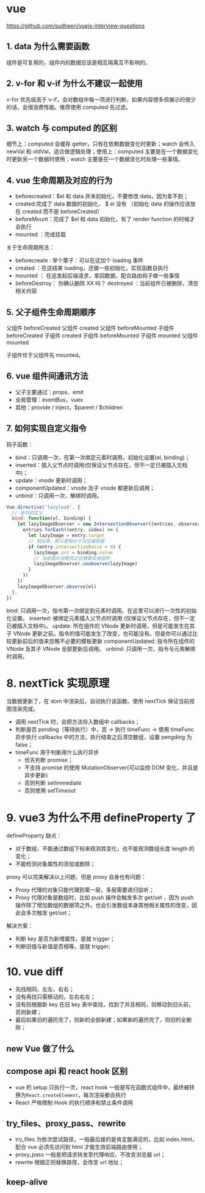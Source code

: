 # vue

https://github.com/sudheerj/vuejs-interview-questions

## 1. data 为什么需要函数

组件是可复用的，组件内的数据应该是相互隔离互不影响的。

## 2. v-for 和 v-if 为什么不建议一起使用

v-for 优先级高于 v-if，会对数组中每一项进行判断，如果内容很多但展示的很少的话，会很浪费性能。推荐使用 computed 先过滤。

## 3. watch 与 computed 的区别

细节上：computed 会缓存 getter，只有在依赖数据变化时更新；watch 会传入 newVal 和 oldVal，适合做逻辑处理；使用上：computed 主要是在一个数据变化时更新另一个数据时使用；watch 主要是在一个数据变化时处理一些事情。

## 4. vue 生命周期及对应的行为

- beforecreated：\$el 和 data 并未初始化，不要修改 data，因为拿不到；
- created:完成了 data 数据的初始化， \$ el 没有 （初始化 data 的操作应该放在 created 而不是 beforeCreated）
- beforeMount：完成了 \$el 和 data 初始化，有了 render function 的时候才会执行
- mounted ：完成挂载

关于生命周期用法：

- beforecreate : 举个栗子：可以在这加个 loading 事件
- created ：在这结束 loading，还做一些初始化，实现函数自执行
- mounted ： 在这发起后端请求，拿回数据，配合路由钩子做一些事情
- beforeDestroy： 你确认删除 XX 吗？ destroyed ：当前组件已被删除，清空相关内容

## 5. 父子组件生命周期顺序

父组件 beforeCreated 父组件 created 父组件 beforeMounted 子组件 beforeCreated 子组件 created 子组件 beforeMounted 子组件 mounted 父组件 mounted

子组件优于父组件先 mounted。

## 6. vue 组件间通讯方法

- 父子主要通过：props、emit
- 全局管理：eventBus，vuex
- 其他：provide / inject，$parent / $children

## 7. 如何实现自定义指令

钩子函数：

- bind：只调用一次，在第一次绑定元素时调用，初始化设置(el, binding)；
- inserted：插入父节点时调用(仅保证父节点存在，但不一定已被插入文档中)；
- update：vnode 更新时调用；
- componentUpdated：vnode 及子 vnode 都更新后调用；
- unbind：只调用一次，解绑时调用。

```javascript
Vue.directive('lazyload', {
  // 指令的定义
  bind: function(el, binding) {
    let lazyImageObserver = new IntersectionObserver((entries, observer) => {
      entries.forEach((entry, index) => {
        let lazyImage = entry.target
        // 相交率，默认是相对于浏览器视窗
        if (entry.intersectionRatio > 0) {
          lazyImage.src = binding.value
          // 当前图片加载完之后需要去掉监听
          lazyImageObserver.unobserve(lazyImage)
        }
      })
    })
    lazyImageObserver.observe(el)
  },
})
```

bind: 只调用一次，指令第一次绑定到元素时调用。在这里可以进行一次性的初始化设置。 inserted: 被绑定元素插入父节点时调用 (仅保证父节点存在，但不一定已被插入文档中)。 update: 所在组件的 VNode 更新时调用，但是可能发生在其子 VNode 更新之前。指令的值可能发生了改变，也可能没有。但是你可以通过比较更新前后的值来忽略不必要的模板更新 componentUpdated: 指令所在组件的 VNode 及其子 VNode 全部更新后调用。 unbind: 只调用一次，指令与元素解绑时调用。

# 8. nextTick 实现原理

当数据更新了，在 dom 中渲染后，自动执行该函数。使用 nextTick 保证当前视图渲染完成。

- 调用 nextTick 时，会把方法存入数组中 callbacks；
- 判断是否 pending（等待执行）中，否 -> 执行 timeFunc -> 使用 timeFunc 异步执行 callbacks 中的方法，执行结束之后清空数组，设置 pengding 为 false；
- timeFunc 用于判断用什么执行异步
  - 优先判断 promise；
  - 不支持 promise 的使用 MutationObserver(可以监控 DOM 变化，并且是异步更新)
  - 否则判断 setImmediate
  - 否则使用 setTimeout

# 9. vue3 为什么不用 defineProperty 了

defineProperty 缺点：

- 对于数组，不能通过数组下标来观测其变化，也不能观测数组长度 length 的变化；
- 不能检测对象属性的添加或删除；

proxy 可以完美解决以上问题，但是 proxy 自身也有问题：

- Proxy 代理的对象只能代理到第一层，多层需要递归监听；
- Proxy 代理对象是数组时，比如 push 操作会触发多次 get/set ，因为 push 操作除了增加数组的数据项之外，也会引发数组本身其他相关属性的改变，因此会多次触发 get/set；

解决方案：

- 判断 key 是否为新增属性，是就 trigger；
- 判断旧值与新值是否相等，是就 trigger;

# 10. vue diff

- 先找相同，左左，右右；
- 没有再找只需移动的，左右右左；
- 没有则根据新 key 在旧 key 表中查找，找到了并且相同，则移动到旧头前，否则新建；
- 最后如果旧的遍历完了，则新的全部新建；如果新的遍历完了，则旧的全删除；

## new Vue 做了什么

## compose api 和 react hook 区别

- vue 的 setup 只执行一次，react hook 一般是写在函数式组件中，最终被转换为`React.createElement`，每次渲染都会执行
- React 严格限制 Hook 的执行顺序和禁止条件调用

## try_files、proxy_pass、rewrite

- try_files 为依次尝试路径，一般最后接的是肯定能满足的，比如 index.html，配合 vue 必须先访问到 html 才能生效前端路由使用；
- proxy_pass 一般是把请求转发至代理响应，不改变浏览器 url；
- rewrite 根据正则替换路径，会改变 url 地址；

## keep-alive
